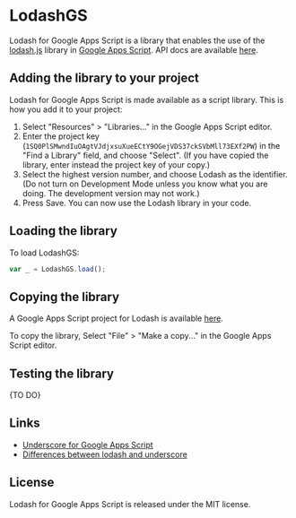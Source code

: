 # LodashGS

Lodash for Google Apps Script is a library that enables the use of the [lodash.js](https://lodash.com) library in [Google Apps Script](https://developers.google.com/apps-script/).
API docs are available [here](https://script.google.com/macros/library/versions/d/1SQ0PlSMwndIuOAgtVJdjxsuXueECtY9OGejVDS37ckSVbMll73EXf2PW).

## Adding the library to your project

Lodash for Google Apps Script is made available as a script library. This is how you add it to your project:

1. Select "Resources" > "Libraries..." in the Google Apps Script editor.
2. Enter the project key (`1SQ0PlSMwndIuOAgtVJdjxsuXueECtY9OGejVDS37ckSVbMll73EXf2PW`) in the "Find a Library" field, and choose "Select". (If you have copied the library, enter instead the project key of your copy.)
3. Select the highest version number, and choose Lodash as the identifier. (Do not turn on Development Mode unless you know what you are doing. The development version may not work.)
4. Press Save. You can now use the Lodash library in your code.

## Loading the library

To load LodashGS:

```js
var _ = LodashGS.load();
```

## Copying the library

A Google Apps Script project for Lodash is available [here](https://script.google.com/d/1SQ0PlSMwndIuOAgtVJdjxsuXueECtY9OGejVDS37ckSVbMll73EXf2PW/edit?usp=sharing).

To copy the library, Select "File" > "Make a copy..." in the Google
Apps Script editor.

## Testing the library

{TO DO}

## Links

* [Underscore for Google Apps Script](https://github.com/simula-innovation/gas-underscore)
* [Differences between lodash and underscore](http://stackoverflow.com/questions/13789618)

## License

Lodash for Google Apps Script is released under the MIT license.